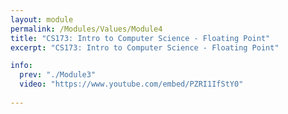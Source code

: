 ```yaml
---
layout: module
permalink: /Modules/Values/Module4
title: "CS173: Intro to Computer Science - Floating Point"
excerpt: "CS173: Intro to Computer Science - Floating Point"

info:
  prev: "./Module3"
  video: "https://www.youtube.com/embed/PZRI1IfStY0"
  
---
```

